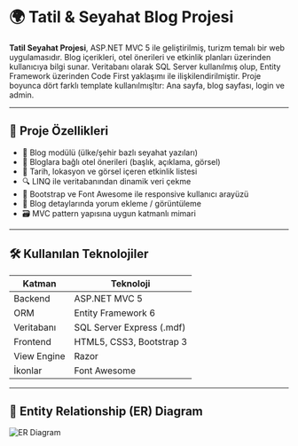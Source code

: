 # 🌍 Tatil & Seyahat Blog Projesi

**Tatil Seyahat Projesi**, ASP.NET MVC 5 ile geliştirilmiş, turizm temalı bir web uygulamasıdır. Blog içerikleri, otel önerileri ve etkinlik planları üzerinden kullanıcıya bilgi sunar. Veritabanı olarak SQL Server kullanılmış olup, Entity Framework üzerinden Code First yaklaşımı ile ilişkilendirilmiştir. Proje boyunca dört farklı template kullanılmışltır: Ana sayfa, blog sayfası, login ve admin.

---

## 📌 Proje Özellikleri

- 📝 Blog modülü (ülke/şehir bazlı seyahat yazıları)
- 🏨 Bloglara bağlı otel önerileri (başlık, açıklama, görsel)
- 📅 Tarih, lokasyon ve görsel içeren etkinlik listesi
- 🔍 LINQ ile veritabanından dinamik veri çekme
- 🎨 Bootstrap ve Font Awesome ile responsive kullanıcı arayüzü
- 💬 Blog detaylarında yorum ekleme / görüntüleme
- 🗃️ MVC pattern yapısına uygun katmanlı mimari

---

## 🛠️ Kullanılan Teknolojiler

| Katman       | Teknoloji               |
|--------------|--------------------------|
| Backend      | ASP.NET MVC 5            |
| ORM          | Entity Framework 6       |
| Veritabanı   | SQL Server Express (.mdf)|
| Frontend     | HTML5, CSS3, Bootstrap 3 |
| View Engine  | Razor                    |
| İkonlar      | Font Awesome             |

---


## 🧩 Entity Relationship (ER) Diagram

![ER Diagram](docs/er_diagram.png)

